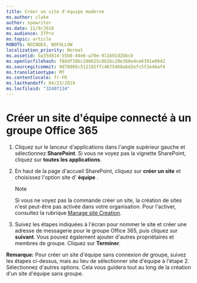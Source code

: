 ```yaml
---
title: Créer un site d'équipe moderne
ms.author: clake
author: spowriter
ms.date: 11/9/2018
ms.audience: ITPro
ms.topic: article
ROBOTS: NOINDEX, NOFOLLOW
localization_priority: Normal
ms.assetid: ba35d814-55b8-44e6-a70e-011b91d2bbcb
ms.openlocfilehash: f88df38bc286625c0b2bc20e360e4ce6391e0942
ms.sourcegitcommit: 9d78905c512192ffc4675468abd2efc5f2e4baf4
ms.translationtype: MT
ms.contentlocale: fr-FR
ms.lasthandoff: 04/23/2019
ms.locfileid: "32407134"
---
```

# <a name="create-an-office-365-group-connected-team-site"></a>Créer un site d'équipe connecté à un groupe Office 365

1. Cliquez sur le lanceur d'applications dans l'angle supérieur gauche et sélectionnez **SharePoint**. Si vous ne voyez pas la vignette SharePoint, cliquez sur **toutes les applications**.
    
2. En haut de la page d'accueil SharePoint, cliquez sur **créer un site** et choisissez l'option site d' **équipe** . 
    
    > [!NOTE]
    > Si vous ne voyez pas la commande créer un site, la création de sites n'est peut-être pas activée dans votre organisation. Pour l'activer, consultez la rubrique [Manage site Creation](https://go.microsoft.com/fwlink/?linkid=2009644). 
  
3. Suivez les étapes indiquées à l'écran pour nommer le site et créer une adresse de messagerie pour le groupe Office 365, puis cliquez sur **suivant**. Vous pouvez également ajouter d'autres propriétaires et membres de groupe. Cliquez sur **Terminer**.
  
 **Remarque:** Pour créer un site d'équipe sans connexion de groupe, suivez les étapes ci-dessus, mais au lieu de sélectionner site d'équipe à l'étape 2. Sélectionnez d'autres options. Cela vous guidera tout au long de la création d'un site d'équipe sans groupe. 
    

